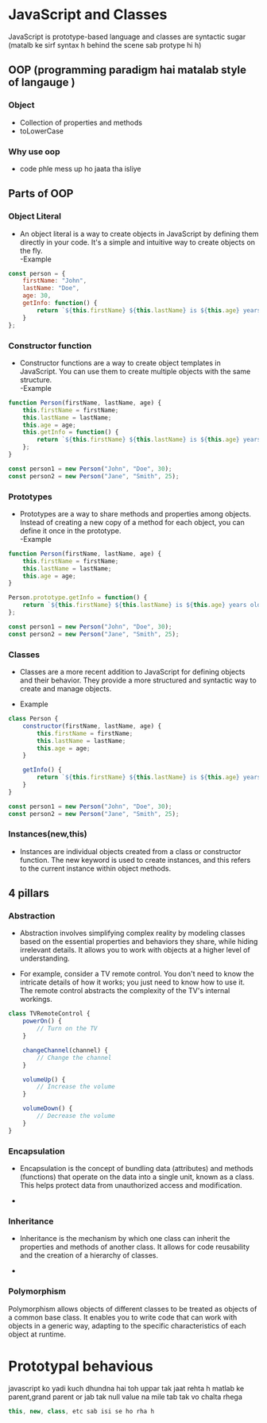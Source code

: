 # JavaScript and Classes

JavaScript is prototype-based language and classes are syntactic sugar (matalb ke sirf syntax h behind the scene sab protype hi h)

## OOP (programming paradigm hai matalab style of langauge )

### Object
-   Collection of properties and methods  
-   toLowerCase

### Why use oop
-   code phle mess up ho jaata tha isliye

## Parts of OOP
### Object Literal
-   An object literal is a way to create objects in JavaScript by defining them directly in your code. It's a simple and intuitive way to create objects on the fly.  
-Example 
```javascript
const person = {
    firstName: "John",
    lastName: "Doe",
    age: 30,
    getInfo: function() {
        return `${this.firstName} ${this.lastName} is ${this.age} years old.`;
    }
};
```

### Constructor function 
- Constructor functions are a way to create object templates in JavaScript. You can use them to create multiple objects with the same structure.   
-Example 
```javascript
function Person(firstName, lastName, age) {
    this.firstName = firstName;
    this.lastName = lastName;
    this.age = age;
    this.getInfo = function() {
        return `${this.firstName} ${this.lastName} is ${this.age} years old.`;
    };
}

const person1 = new Person("John", "Doe", 30);
const person2 = new Person("Jane", "Smith", 25);
```

### Prototypes 
- Prototypes are a way to share methods and properties among objects. Instead of creating a new copy of a method for each object, you can define it once in the prototype.   
-Example
```javascript
function Person(firstName, lastName, age) {
    this.firstName = firstName;
    this.lastName = lastName;
    this.age = age;
}

Person.prototype.getInfo = function() {
    return `${this.firstName} ${this.lastName} is ${this.age} years old.`;
};

const person1 = new Person("John", "Doe", 30);
const person2 = new Person("Jane", "Smith", 25);
```

### Classes
- Classes are a more recent addition to JavaScript for defining objects and their behavior. They provide a more structured and syntactic way to create and manage objects.

- Example
```javascript
class Person {
    constructor(firstName, lastName, age) {
        this.firstName = firstName;
        this.lastName = lastName;
        this.age = age;
    }

    getInfo() {
        return `${this.firstName} ${this.lastName} is ${this.age} years old.`;
    }
}

const person1 = new Person("John", "Doe", 30);
const person2 = new Person("Jane", "Smith", 25);

```

### Instances(new,this)
- Instances are individual objects created from a class or constructor function. The new keyword is used to create instances, and this refers to the current instance within object methods.

## 4 pillars
### Abstraction 
- Abstraction involves simplifying complex reality by modeling classes based on the essential properties and behaviors they share, while hiding irrelevant details. It allows you to work with objects at a higher level of understanding.

- For example, consider a TV remote control. You don't need to know the intricate details of how it works; you just need to know how to use it. The remote control abstracts the complexity of the TV's internal workings.

```javascript
class TVRemoteControl {
    powerOn() {
        // Turn on the TV
    }

    changeChannel(channel) {
        // Change the channel
    }

    volumeUp() {
        // Increase the volume
    }

    volumeDown() {
        // Decrease the volume
    }
}
```

### Encapsulation 
- Encapsulation is the concept of bundling data (attributes) and methods (functions) that operate on the data into a single unit, known as a class. This helps protect data from unauthorized access and modification.

- 
### Inheritance
- Inheritance is the mechanism by which one class can inherit the properties and methods of another class. It allows for code reusability and the creation of a hierarchy of classes.

-
### Polymorphism
Polymorphism allows objects of different classes to be treated as objects of a common base class. It enables you to write code that can work with objects in a generic way, adapting to the specific characteristics of each object at runtime.

# Prototypal behavious

javascript ko yadi kuch dhundna hai toh uppar tak jaat rehta h matlab ke parent,grand parent or jab tak null value na mile tab tak vo chalta rhega

```javascript 
this, new, class, etc sab isi se ho rha h
```  